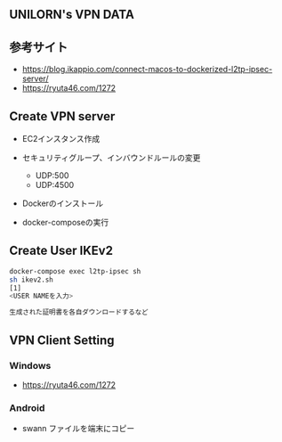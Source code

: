 ## UNILORN's VPN DATA

## 参考サイト

- https://blog.ikappio.com/connect-macos-to-dockerized-l2tp-ipsec-server/
- https://ryuta46.com/1272

## Create VPN server

- EC2インスタンス作成
- セキュリティグループ、インバウンドルールの変更
    - UDP:500
    - UDP:4500

- Dockerのインストール
- docker-composeの実行

## Create User IKEv2

```bash
docker-compose exec l2tp-ipsec sh
sh ikev2.sh
[1]
<USER NAMEを入力>

生成された証明書を各自ダウンロードするなど

```

## VPN Client Setting

### Windows

- https://ryuta46.com/1272

### Android

- swann ファイルを端末にコピー